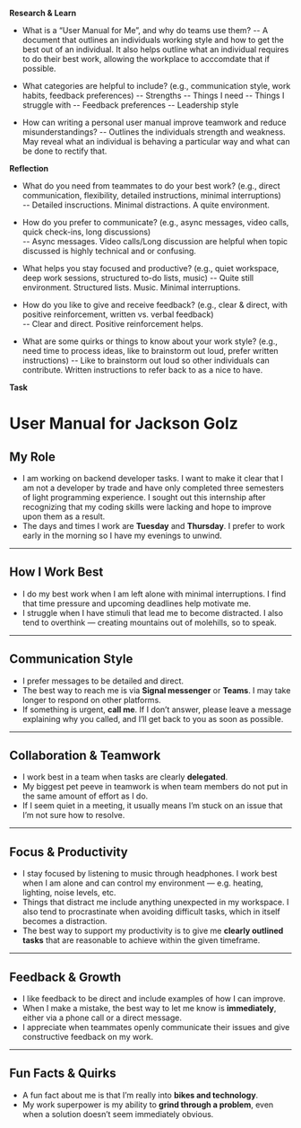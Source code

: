 **Research & Learn**

- What is a “User Manual for Me”, and why do teams use them?
-- A document that outlines an individuals working style and how to get the best out of an individual. It also helps outline what an individual requires to do their best work, allowing the workplace to acccomdate that if possible. 

- What categories are helpful to include? (e.g., communication style, work habits, feedback preferences)
-- Strengths
-- Things I need
-- Things I struggle with
-- Feedback preferences
-- Leadership style

- How can writing a personal user manual improve teamwork and reduce misunderstandings?
-- Outlines the individuals strength and weakness. May reveal what an individual is behaving a particular way and what can be done to rectify that. 

**Reflection**

- What do you need from teammates to do your best work? (e.g., direct communication, flexibility, detailed instructions, minimal interruptions)  
-- Detailed inscructions. Minimal distractions. A quite environment. 

- How do you prefer to communicate? (e.g., async messages, video calls, quick check-ins, long discussions)  
-- Async messages. Video calls/Long discussion are helpful when topic discussed is highly technical and or confusing. 

- What helps you stay focused and productive? (e.g., quiet workspace, deep work sessions, structured to-do lists, music)
-- Quite still environment. Structured lists. Music. Minimal interruptions.

- How do you like to give and receive feedback? (e.g., clear & direct, with positive reinforcement, written vs. verbal feedback)  
-- Clear and direct. Positive reinforcement helps. 

- What are some quirks or things to know about your work style? (e.g., need time to process ideas, like to brainstorm out loud, prefer written instructions)
-- Like to brainstorm out loud so other individuals can contribute. Written instructions to refer back to as a nice to have. 


**Task**

# User Manual for Jackson Golz

## My Role

- I am working on backend developer tasks. I want to make it clear that I am not a developer by trade and have only completed three semesters of light programming experience. I sought out this internship after recognizing that my coding skills were lacking and hope to improve upon them as a result.  
- The days and times I work are **Tuesday** and **Thursday**. I prefer to work early in the morning so I have my evenings to unwind.

---

## How I Work Best

- I do my best work when I am left alone with minimal interruptions. I find that time pressure and upcoming deadlines help motivate me.
- I struggle when I have stimuli that lead me to become distracted. I also tend to overthink — creating mountains out of molehills, so to speak.

---

## Communication Style

- I prefer messages to be detailed and direct.  
- The best way to reach me is via **Signal messenger** or **Teams**. I may take longer to respond on other platforms.  
- If something is urgent, **call me**. If I don’t answer, please leave a message explaining why you called, and I’ll get back to you as soon as possible.

---

## Collaboration & Teamwork

- I work best in a team when tasks are clearly **delegated**.  
- My biggest pet peeve in teamwork is when team members do not put in the same amount of effort as I do.  
- If I seem quiet in a meeting, it usually means I’m stuck on an issue that I’m not sure how to resolve.

---

## Focus & Productivity

- I stay focused by listening to music through headphones. I work best when I am alone and can control my environment — e.g. heating, lighting, noise levels, etc.
- Things that distract me include anything unexpected in my workspace. I also tend to procrastinate when avoiding difficult tasks, which in itself becomes a distraction.
- The best way to support my productivity is to give me **clearly outlined tasks** that are reasonable to achieve within the given timeframe.

---

## Feedback & Growth

- I like feedback to be direct and include examples of how I can improve.  
- When I make a mistake, the best way to let me know is **immediately**, either via a phone call or a direct message.  
- I appreciate when teammates openly communicate their issues and give constructive feedback on my work.

---

## Fun Facts & Quirks

- A fun fact about me is that I’m really into **bikes and technology**.
- My work superpower is my ability to **grind through a problem**, even when a solution doesn’t seem immediately obvious.
